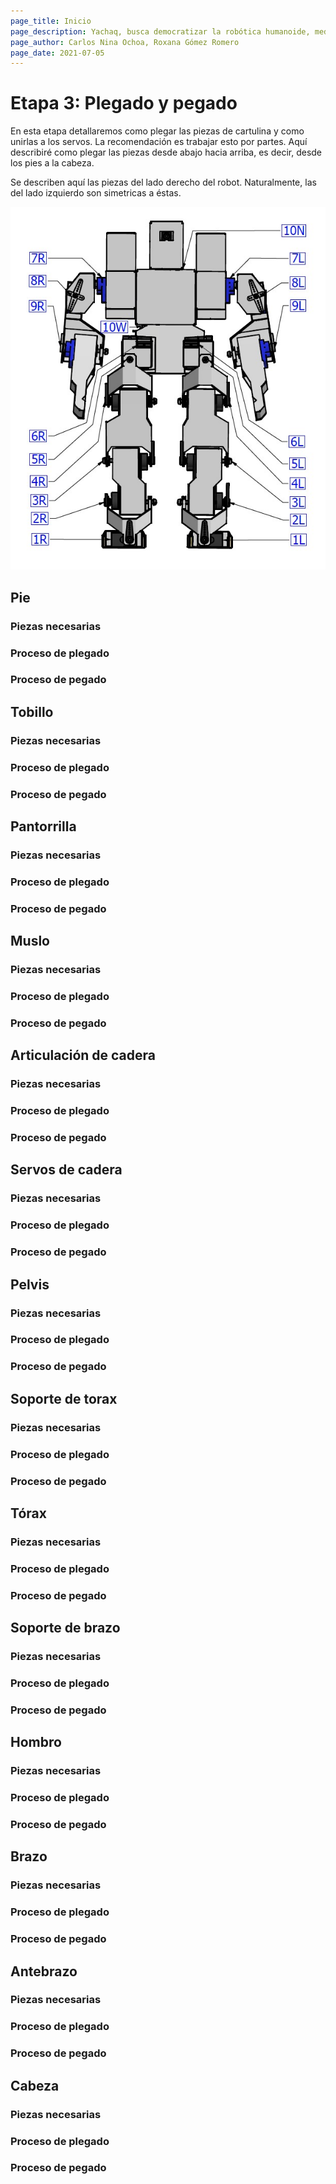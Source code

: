 ```yaml
---
page_title: Inicio
page_description: Yachaq, busca democratizar la robótica humanoide, mediante un hardware de ultra bajo costo.
page_author: Carlos Nina Ochoa, Roxana Gómez Romero
page_date: 2021-07-05
---
```


# Etapa 3: Plegado y pegado

En esta etapa detallaremos como plegar las piezas de cartulina y como unirlas a los servos. La recomendación es trabajar esto por partes. Aquí describiré como plegar las piezas desde abajo hacia arriba, es decir, desde los pies a la cabeza. 

Se describen aquí las piezas del lado derecho del robot. Naturalmente, las del lado izquierdo son simetricas a éstas.

![Nombres de servos](img/servo-numeracion.jpg)


## Pie

### Piezas necesarias

### Proceso de plegado

### Proceso de pegado



## Tobillo

### Piezas necesarias

### Proceso de plegado

### Proceso de pegado




## Pantorrilla

### Piezas necesarias

### Proceso de plegado

### Proceso de pegado




## Muslo

### Piezas necesarias

### Proceso de plegado

### Proceso de pegado




## Articulación de cadera

### Piezas necesarias

### Proceso de plegado

### Proceso de pegado




## Servos de cadera

### Piezas necesarias

### Proceso de plegado

### Proceso de pegado




## Pelvis

### Piezas necesarias

### Proceso de plegado

### Proceso de pegado




## Soporte de torax

### Piezas necesarias

### Proceso de plegado

### Proceso de pegado




## Tórax

### Piezas necesarias

### Proceso de plegado

### Proceso de pegado




## Soporte de brazo

### Piezas necesarias

### Proceso de plegado

### Proceso de pegado




## Hombro

### Piezas necesarias

### Proceso de plegado

### Proceso de pegado




## Brazo

### Piezas necesarias

### Proceso de plegado

### Proceso de pegado




## Antebrazo

### Piezas necesarias

### Proceso de plegado

### Proceso de pegado




## Cabeza

### Piezas necesarias

### Proceso de plegado

### Proceso de pegado










